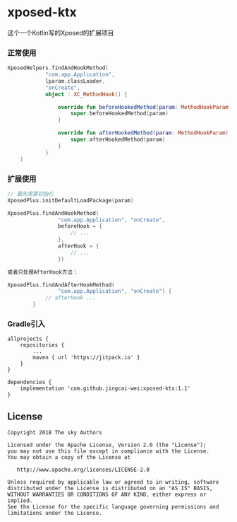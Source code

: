 # xposed-ktx

这个一个Kotlin写的Xposed的扩展项目

### 正常使用
```kotlin
XposedHelpers.findAndHookMethod(
            "com.app.Application",
            lparam.classLoader,
            "onCreate",
            object : XC_MethodHook() {

                override fun beforeHookedMethod(param: MethodHookParam?) {
                    super.beforeHookedMethod(param)
                }

                override fun afterHookedMethod(param: MethodHookParam) {
                    super.afterHookedMethod(param)
                }
            }
    )
```

### 扩展使用
```kotlin
// 最先需要初始化
XposedPlus.initDefaultLoadPackage(param)

XposedPlus.findAndHookMethod(
                "com.app.Application", "onCreate",
                beforeHook = {
                    // ...
                },
                afterHook = {
                    // ...
                })

或者只处理AfterHook方法：

XposedPlus.findAndAfterHookMethod(
                "com.app.Application", "onCreate") {
            // afterHook ...
        }
```

### Gradle引入
```
allprojects {
    repositories {
        ...
        maven { url 'https://jitpack.io' }
    }
}

dependencies {
    implementation 'com.github.jingcai-wei:xposed-ktx:1.1'
}
```

## License

    Copyright 2018 The sky Authors

    Licensed under the Apache License, Version 2.0 (the "License");
    you may not use this file except in compliance with the License.
    You may obtain a copy of the License at

       http://www.apache.org/licenses/LICENSE-2.0

    Unless required by applicable law or agreed to in writing, software
    distributed under the License is distributed on an "AS IS" BASIS,
    WITHOUT WARRANTIES OR CONDITIONS OF ANY KIND, either express or implied.
    See the License for the specific language governing permissions and
    limitations under the License.

